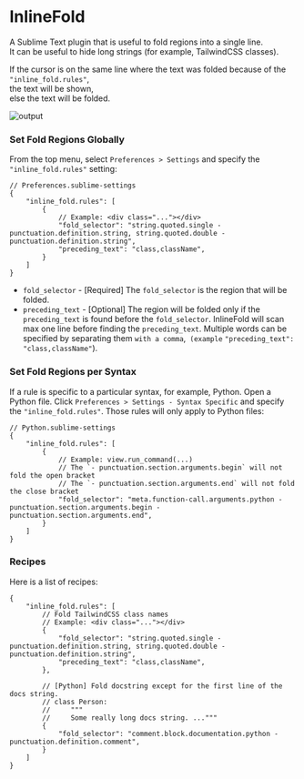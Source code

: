 # InlineFold

A Sublime Text plugin that is useful to fold regions into a single line.<br>
It can be useful to hide long strings (for example, TailwindCSS classes).

If the cursor is on the same line where the text was folded because of the `"inline_fold.rules"`,<br> the text will be shown,<br> else the text will be folded.

![output](https://user-images.githubusercontent.com/22029477/216466685-fe0c97a2-78a0-4462-b6a5-081779cbcdcb.gif)

### Set Fold Regions Globally

From the top menu, select `Preferences > Settings` and specify the `"inline_fold.rules"` setting:
```jsonc
// Preferences.sublime-settings
{
    "inline_fold.rules": [
        {
            // Example: <div class="..."></div>
            "fold_selector": "string.quoted.single - punctuation.definition.string, string.quoted.double - punctuation.definition.string",
            "preceding_text": "class,className",
        }
    ]
}
```

- `fold_selector` - [Required] The `fold_selector` is the region that will be folded.
- `preceding_text` - [Optional] The region will be folded only if the `preceding_text` is found before the `fold_selector`. InlineFold will scan max one line before finding the `preceding_text`. Multiple words can be specified by separating them `with a comma`,` (example` `"preceding_text": "class,className"`).

### Set Fold Regions per Syntax

If a rule is specific to a particular syntax, for example, Python.
Open a Python file.
Click `Preferences > Settings - Syntax Specific` and specify the `"inline_fold.rules"`. Those rules will only apply to Python files:


```jsonc
// Python.sublime-settings
{
    "inline_fold.rules": [
        {
            // Example: view.run_command(...)
            // The `- punctuation.section.arguments.begin` will not fold the open bracket
            // The `- punctuation.section.arguments.end` will not fold the close bracket
            "fold_selector": "meta.function-call.arguments.python - punctuation.section.arguments.begin - punctuation.section.arguments.end",
        }
    ]
}
```

### Recipes

Here is a list of recipes:

```jsonc
{
    "inline_fold.rules": [
        // Fold TailwindCSS class names
        // Example: <div class="..."></div>
        {
            "fold_selector": "string.quoted.single - punctuation.definition.string, string.quoted.double - punctuation.definition.string",
            "preceding_text": "class,className",
        },

        // [Python] Fold docstring except for the first line of the docs string.
        // class Person:
        //     """
        //     Some really long docs string. ..."""
        {
            "fold_selector": "comment.block.documentation.python - punctuation.definition.comment",
        }
    ]
}
```





